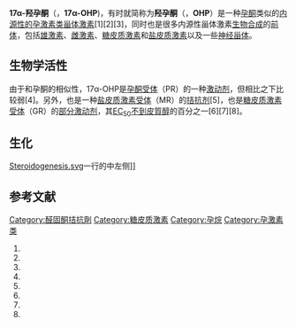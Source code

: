 **17α-羟孕酮**（，**17α-OHP**)，有时就简称为**羟孕酮**（，**OHP**）是一种[孕酮](../Page/孕酮.md "wikilink")类似的[内源性的](https://zh.wikipedia.org/wiki/内源 "wikilink")[孕激素类](https://zh.wikipedia.org/wiki/孕激素 "wikilink")[甾体激素](../Page/甾体激素.md "wikilink")\[1\]\[2\]\[3\]，同时也是很多内源性甾体激素[生物合成](../Page/生物合成.md "wikilink")的[前体](https://zh.wikipedia.org/wiki/前体 "wikilink")，包括[雄激素](https://zh.wikipedia.org/wiki/雄激素 "wikilink")、[雌激素](../Page/雌激素.md "wikilink")、[糖皮质激素](../Page/糖皮质激素.md "wikilink")和[盐皮质激素](../Page/盐皮质激素.md "wikilink")以及一些[神经甾体](https://zh.wikipedia.org/wiki/神经甾体 "wikilink")。

## 生物学活性

由于和孕酮的相似性，17α-OHP是[孕酮受体](../Page/孕酮受体.md "wikilink")（PR）的一种[激动剂](../Page/激动剂.md "wikilink")，但相比之下比较弱\[4\]。另外，也是一种[盐皮质激素受体](https://zh.wikipedia.org/wiki/盐皮质激素受体 "wikilink")（MR）的[拮抗剂](../Page/受体拮抗剂.md "wikilink")\[5\]，也是[糖皮质激素受体](https://zh.wikipedia.org/wiki/糖皮质激素受体 "wikilink")（GR）的[部分激动剂](../Page/部分激动剂.md "wikilink")，其[EC<sub>50</sub>不到](https://zh.wikipedia.org/wiki/EC50 "wikilink")[皮質醇](../Page/皮質醇.md "wikilink")的百分之一\[6\]\[7\]\[8\]。

## 生化

[Steroidogenesis.svg](https://zh.wikipedia.org/wiki/File:Steroidogenesis.svg "fig:Steroidogenesis.svg")一行的中左侧\]\]

## 参考文献

[Category:醛固酮拮抗劑](https://zh.wikipedia.org/wiki/Category:醛固酮拮抗劑 "wikilink") [Category:糖皮质激素](https://zh.wikipedia.org/wiki/Category:糖皮质激素 "wikilink") [Category:孕烷](https://zh.wikipedia.org/wiki/Category:孕烷 "wikilink") [Category:孕激素类](https://zh.wikipedia.org/wiki/Category:孕激素类 "wikilink")

1.

2.

3.

4.

5.

6.
7.

8.